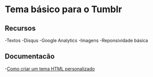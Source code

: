 # Tema básico para o Tumblr
## Recursos
-Textos
-Disqus
-Google Analytics
-Imagens
-Reponsividade básica

## Documentacão
-[Como criar um tema HTML personalizado](https://www.tumblr.com/docs/br/custom_themes)
